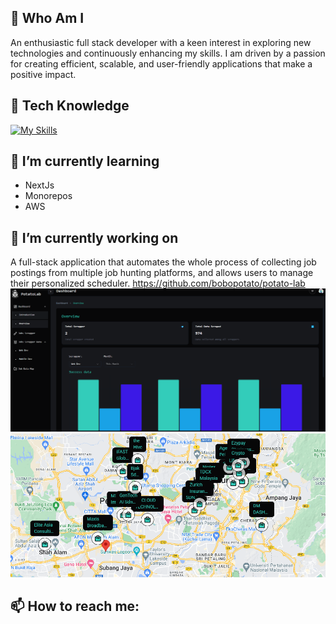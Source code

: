## 🤖 Who Am I

An enthusiastic full stack developer with a keen interest in exploring new technologies and continuously enhancing my skills. I am driven by a passion for creating efficient, scalable, and user-friendly applications that make a positive impact.

## 📜 Tech Knowledge

[![My Skills](https://skillicons.dev/icons?i=ts,js,nodejs,vuejs,gcp,aws,react,next,firebase,postgres,html,css,tailwind,git&perline=7)](https://skillicons.dev)

## 🌱 I’m currently learning

- NextJs
- Monorepos
- AWS

## 🔭 I’m currently working on

A full-stack application that automates the whole process of collecting job postings from multiple job hunting platforms, and allows users to manage their personalized scheduler. https://github.com/bobopotato/potato-lab
![alt text](image-1.png)
![alt text](image.png)

## 📫 How to reach me:

<link
  rel="stylesheet"
  href="https://cdn.jsdelivr.net/gh/dheereshagrwal/colored-icons/src/app/ci.min.css"
/>
<a href="https://www.github.com/bobopotato" target="_blank"><i class="ci ci-github-light" style="margin-right: 10px; width:42px; height:42px"></i></a>
<a href="https://www.linkedin.com/in/chong-soon-hong-2b54171b9/" target="_blank"><i class="ci ci-linkedin" style="margin-right: 5px; width:48px; height:48px; translate: 0 5px;"></i></a>
<a href="https://wa.link/y73u5j" target="_blank"><i class="ci ci-whatsapp" style="margin-right: 10px; width:40px; height:40px"></i></a>

<!--
**bobopotato/bobopotato** is a ✨ _special_ ✨ repository because its `README.md` (this file) appears on your GitHub profile.

Here are some ideas to get you started:

- 🔭 I’m currently working on ...
- 🌱 I’m currently learning ...
- 👯 I’m looking to collaborate on ...
- 🤔 I’m looking for help with ...
- 💬 Ask me about ...
- 📫 How to reach me: ...
- 😄 Pronouns: ...
- ⚡ Fun fact: ...
-->
